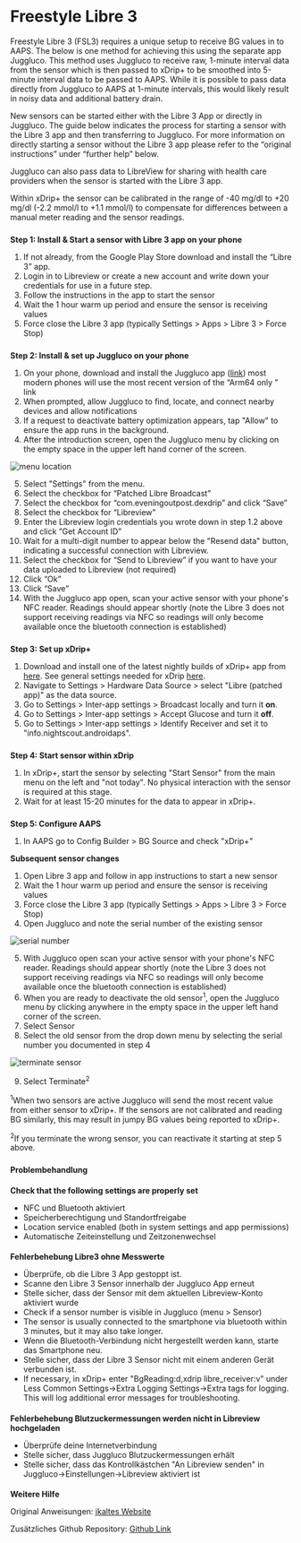# **Freestyle Libre 3**

Freestyle Libre 3 (FSL3) requires a unique setup to receive BG values in to AAPS. The below is one method for achieving this using the separate app Juggluco. This method uses Juggluco to receive raw, 1-minute interval data from the sensor which is then passed to xDrip+ to be smoothed into 5-minute interval data to be passed to AAPS. While it is possible to pass data directly from Juggluco to AAPS at 1-minute intervals, this would likely result in noisy data and additional battery drain.

New sensors can be started either with the Libre 3 App or directly in Juggluco. The guide below indicates the process for starting a sensor with the Libre 3 app and then transferring to Juggluco. For more information on directly starting a sensor without the Libre 3 app please refer to the “original instructions” under “further help” below.

Juggluco can also pass data to LibreView for sharing with health care providers when the sensor is started with the Libre 3 app.

Within xDrip+ the sensor can be calibrated in the range of -40 mg/dl to +20 mg/dl (-2.2 mmol/l to +1.1 mmol/l) to compensate for differences between a manual meter reading and the sensor readings.


###
**Step 1: Install & Start a sensor with Libre 3 app on your phone**



1. If not already, from the Google Play Store download and install the “Libre 3” app.
2. Login in to Libreview or create a new account and write down your credentials for use in a future step.
3. Follow the instructions in the app to start the sensor
4. Wait the 1 hour warm up period and ensure the sensor is receiving values
5. Force close the Libre 3 app (typically Settings > Apps > Libre 3 > Force Stop)

###
**Step 2: Install & set up Juggluco on your phone**

1. On your phone, download and install the Juggluco app ([link](https://www.juggluco.nl/Juggluco/download.html)) most modern phones will use the most recent version of the “Arm64 only ” link
2. When prompted, allow Juggluco to find, locate, and connect nearby devices and allow notifications
3. If a request to deactivate battery optimization appears, tap "Allow" to ensure the app runs in the background.
4. After the introduction screen, open the Juggluco menu by clicking on the empty space in the upper left hand corner of the screen.

![menu location](https://github.com/openaps/AndroidAPSdocs/assets/13263947/a8378ec5-050a-44ac-b0e2-e84989691050)


5. Select "Settings" from the menu.
6. Select the checkbox for “Patched Libre Broadcast”
7. Select the checkbox for “com.eveningoutpost.dexdrip” and click “Save”
8. Select the checkbox for “Libreview”
9. Enter the Libreview login credentials you wrote down in step 1.2 above and click “Get Account ID”
10. Wait for a multi-digit number to appear below the "Resend data" button, indicating a successful connection with Libreview.
11. Select the checkbox for “Send to Libreview” if you want to have your data uploaded to Libreview (not required)
12. Click “Ok”
13. Click “Save”
14. With the Juggluco app open, scan your active sensor with your phone's NFC reader. Readings should appear shortly (note the Libre 3 does not support receiving readings via NFC so readings will only become available once the bluetooth connection is established)

###
**Step 3: Set up xDrip+**

1. Download and install one of the latest nightly builds of xDrip+ app from [here](https://github.com/NightscoutFoundation/xDrip/releases). See general settings needed for xDrip [here](https://androidaps.readthedocs.io/en/latest/Configuration/xdrip.html).
2. Navigate to Settings > Hardware Data Source >  select "Libre (patched app)" as the data source.
3. Go to Settings > Inter-app settings > Broadcast locally and turn it **on**.
4. Go to Settings > Inter-app settings > Accept Glucose and turn it **off**.
5. Go to Settings > Inter-app settings > Identify Receiver and set it to "info.nightscout.androidaps".

###
**Step 4: Start sensor within xDrip**

1. In xDrip+, start the sensor by selecting "Start Sensor" from the main menu on the left and "not today". No physical interaction with the sensor is required at this stage.
2. Wait for at least 15-20 minutes for the data to appear in xDrip+.

###
**Step 5: Configure AAPS**

1. In AAPS go to Config Builder > BG Source and check "xDrip+"

**Subsequent sensor changes**

1. Open Libre 3 app and follow in app instructions to start a new sensor
2. Wait the 1 hour warm up period and ensure the sensor is receiving values
3. Force close the Libre 3 app (typically Settings > Apps > Libre 3 > Force Stop)
4. Open Juggluco and note the serial number of the existing sensor

![serial number](https://github.com/openaps/AndroidAPSdocs/assets/13263947/a159dd53-9f7c-4277-9d4b-bcf175dadd38)

5. With Juggluco open scan your active sensor with your phone's NFC reader. Readings should appear shortly (note the Libre 3 does not support receiving readings via NFC so readings will only become available once the bluetooth connection is established)
6. When you are ready to deactivate the old sensor<sup>1</sup>, open the Juggluco menu by clicking anywhere in the empty space in the upper left hand corner of the screen.
7. Select Sensor
8. Select the old sensor from the drop down menu by selecting the serial number you documented in step 4

![terminate sensor](https://github.com/openaps/AndroidAPSdocs/assets/13263947/80a8918e-aa4a-42bb-9ef9-1e062e1d650f)

9. Select Terminate<sup>2</sup>

<sup>1</sup>When two sensors are active Juggluco will send the most recent value from either sensor to xDrip+. If the sensors are not calibrated and reading BG similarly, this may result in jumpy BG values being reported to xDrip+.

<sup>2</sup>If you terminate the wrong sensor, you can reactivate it starting at step 5 above.


###
**Problembehandlung**


####
**Check that the following settings are properly set**



* NFC und Bluetooth aktiviert
* Speicherberechtigung und Standortfreigabe
* Location service enabled (both in system settings and app permissions)
* Automatische Zeiteinstellung und Zeitzonenwechsel

####
**Fehlerbehebung Libre3 ohne Messwerte**

* Überprüfe, ob die Libre 3 App gestoppt ist.
* Scanne den Libre 3 Sensor innerhalb der Juggluco App erneut
* Stelle sicher, dass der Sensor mit dem aktuellen Libreview-Konto aktiviert wurde
* Check if a sensor number is visible in Juggluco (menu > Sensor)
* The sensor is usually connected to the smartphone via bluetooth within 3 minutes, but it may also take longer.
* Wenn die Bluetooth-Verbindung nicht hergestellt werden kann, starte das Smartphone neu.
* Stelle sicher, dass der Libre 3 Sensor nicht mit einem anderen Gerät verbunden ist.
* If necessary, in xDrip+ enter "BgReading:d,xdrip libre_receiver:v" under Less Common Settings->Extra Logging Settings->Extra tags for logging. This will log additional error messages for troubleshooting.

####
**Fehlerbehebung Blutzuckermessungen werden nicht in Libreview hochgeladen**

* Überprüfe deine Internetverbindung
* Stelle sicher, dass Juggluco Blutzuckermessungen erhält
* Stelle sicher, dass das Kontrollkästchen "An Libreview senden" in Juggluco->Einstellungen->Libreview aktiviert ist

####
**Weitere Hilfe**


Original Anweisungen: [jkaltes Website](http://jkaltes.byethost16.com/Juggluco/libre3/)

Zusätzliches Github Repository: [Github Link](https://github.com/maheini/FreeStyle-Libre-3-patch)
